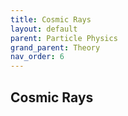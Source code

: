 ```yaml
---
title: Cosmic Rays
layout: default
parent: Particle Physics
grand_parent: Theory
nav_order: 6
---
```


## Cosmic Rays
